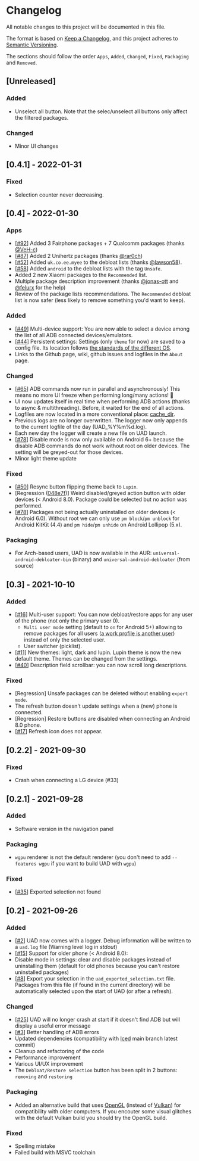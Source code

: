 # Changelog

All notable changes to this project will be documented in this file.

The format is based on [Keep a Changelog](https://keepachangelog.com/en/1.0.0/),
and this project adheres to [Semantic Versioning](https://semver.org/spec/v2.0.0.html).

The sections should follow the order `Apps`, `Added`, `Changed`, `Fixed`, `Packaging`
and `Removed`.

## [Unreleased]

### Added
- Unselect all button. Note that the selec/unselect all buttons only affect the filtered packages.

### Changed
- Minor UI changes

## [0.4.1] - 2022-01-31

### Fixed
- Selection counter never decreasing.

## [0.4] - 2022-01-30

### Apps
- [[#92](https://github.com/0x192/universal-android-debloater/pull/92)] Added 3 Fairphone packages + 7 Qualcomm packages (thanks [@VeH-c](https://github.com/VeH-c))
- [[#87](https://github.com/0x192/universal-android-debloater/pull/87)] Added 2 Unihertz packages (thanks [@rar0ch](https://github.com/rar0ch))
- [[#52](https://github.com/0x192/universal-android-debloater/issues/52)] Added `uk.co.ee.myee` to the debloat lists  (thanks [@lawson58](https://github.com/lawson85)).
- [[#58](https://github.com/0x192/universal-android-debloater/issues/52)] Added `android` to the debloat lists with the tag `Unsafe`.
- Added 2 new Xiaomi packages to the `Recommended` list.
- Multiple package description improvement (thanks [@jonas-ott](https://github.com/jonas-ott) and [@felurx](https://github.com/felurx) for the help)
- Review of the package lists recommendations. The `Recommended` debloat list is now safer (less likely to remove something you'd want to keep).

### Added
- [[#49](https://github.com/0x192/universal-android-debloater/issues/49)] Multi-device support: You are now able to select a device among the list of all ADB connected devices/emulators.
- [[#44](https://github.com/0x192/universal-android-debloater/issues/44)] Persistent settings: Settings (only `theme` for now) are saved to a config file. Its location follows [the standards of the different OS](https://github.com/dirs-dev/dirs-rs#example).
- Links to the Github page, wiki, github issues and logfiles in the `About` page.

### Changed
- [[#65](https://github.com/0x192/universal-android-debloater/issues/65)] ADB commands now run in parallel and asynchronously! This means no more UI freeze when performing long/many actions! :rocket:
- UI now updates itself in real time when performing ADB actions (thanks to async & multithreading). Before, it waited for the end of all actions.
- Logfiles are now located in a more conventional place: [cache_dir](https://docs.rs/dirs/latest/dirs/).
- Previous logs are no longer overwritten. The logger now only appends to the current logfile of the day (UAD_%Y%m%d.log).
- Each new day the logger will create a new file on UAD launch.
- [[#78](https://github.com/0x192/universal-android-debloater/issues/78)] Disable mode is now only available on Android 6+ because the disable ADB commands do not work without root on older devices. The setting will be greyed-out for those devices.
- Minor light theme update


### Fixed
- [[#50](https://github.com/0x192/universal-android-debloater/issues/50)] Resync button flipping theme back to `Lupin`.
- [Regression ([048e7f](https://github.com/0x192/universal-android-debloater/commit/048e7fc8fd6d44b0e8ba933c289249366254a9cc))] Weird disabled/greyed action button with older devices (< Android 8.0). Package could be selected but no action was performed.
- [[#78](https://github.com/0x192/universal-android-debloater/issues/78)] Packages not being actually uninstalled on older devices (< Android 6.0). Without root we can only use `pm block`/`pm unblock` for Android KitKit (4.4) and `pm hide`/`pm unhide` on Android Lollipop (5.x).

### Packaging
- For Arch-based users, UAD is now available in the AUR: `universal-android-debloater-bin` (binary) and `universal-android-debloater` (from source)

## [0.3] - 2021-10-10

### Added
- [[#16](https://github.com/0x192/universal-android-debloater/issues/16)] Multi-user support: You can now debloat/restore apps for any user of the phone (not only the primary user 0). 
   - `Multi user mode` setting (default to `on` for Android 5+) allowing to remove packages for all users ([a work profile is another user](https://developer.android.com/work/managed-profiles)) instead of only the selected user.
   - User switcher (picklist).
- [[#11](https://github.com/0x192/universal-android-debloater/issues/11)] New themes: light, dark and lupin. Lupin theme is now the new default theme. Themes can be changed from the settings.
- [[#40](https://github.com/0x192/universal-android-debloater/issues/40)] Description field scrollbar: you can now scroll long descriptions.

### Fixed
- [Regression] Unsafe packages can be deleted without enabling `expert mode`.
- The refresh button doesn't update settings when a (new) phone is connected.
- [Regression] Restore buttons are disabled when connecting an Android 8.0 phone.
- [[#17](https://github.com/0x192/universal-android-debloater/issues/17)] Refresh icon does not appear.

## [0.2.2] - 2021-09-30

### Fixed
- Crash when connecting a LG device (#33)

## [0.2.1] - 2021-09-28

### Added
- Software version in the navigation panel

### Packaging
- `wgpu` renderer is not the default renderer (you don't need to add `--features wgpu` if you want to build UAD with `wgpu`)

### Fixed
- [[#35](https://github.com/0x192/universal-android-debloater/issues/35)] Exported selection not found

## [0.2] - 2021-09-26

### Added
- [[#2](https://github.com/0x192/universal-android-debloater/issues/2)] UAD now comes with a logger. Debug information will be written to a `uad.log` file (Warning level log in *stdout*)
- [[#15](https://github.com/0x192/universal-android-debloater/issues/15)] Support for older phone (< Android 8.0):
- Disable mode in settings: clear and disable packages instead of uninstalling them (default for old phones because you can't restore uninstalled packages)
- [[#8](https://github.com/0x192/universal-android-debloater/issues/8)] Export your selection in the `uad_exported_selection.txt` file. Packages from this file (if found in the current directory) will be automatically selected upon the start of UAD (or after a refresh).

### Changed
- [[#25](https://github.com/0x192/universal-android-debloater/issues/25)] UAD will no longer crash at start if it doesn't find ADB but will display a useful error message
- [[#3](https://github.com/0x192/universal-android-debloater/issues/3)] Better handling of ADB errors
- Updated dependencies (compatibility with [Iced](https://github.com/iced-rs/iced) main branch latest commit)
- Cleanup and refactoring of the code
- Performance improvement
- Various UI/UX improvement
- The `Debloat/Restore selection` button has been split in 2 buttons: `removing` and `restoring`

### Packaging
- Added an alternative build that uses [OpenGL](https://fr.wikipedia.org/wiki/OpenGL) (instead of [Vulkan](https://fr.wikipedia.org/wiki/Vulkan_(API))) for compatibility with older computers. If you encouter some visual glitches with the default Vulkan build you should try the OpenGL build.

### Fixed
- Spelling mistake
- Failed build with MSVC toolchain
